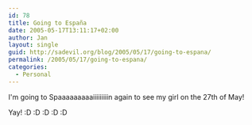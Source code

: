 ```yaml
---
id: 78
title: Going to España
date: 2005-05-17T13:11:17+02:00
author: Jan
layout: single
guid: http://sadevil.org/blog/2005/05/17/going-to-espana/
permalink: /2005/05/17/going-to-espana/
categories:
  - Personal
---
```

I'm going to Spaaaaaaaaaiiiiiiiiin again to see my girl on the 27th of May!

Yay! :D :D :D :D :D